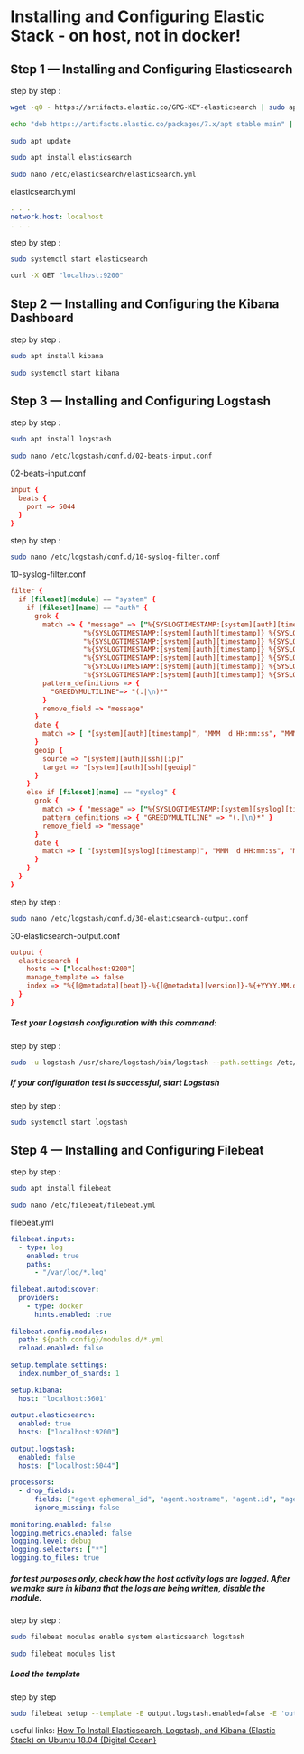 # Installing and Configuring Elastic Stack - on host, not in docker!

## Step 1 — Installing and Configuring Elasticsearch

step by step :
``` bash
wget -qO - https://artifacts.elastic.co/GPG-KEY-elasticsearch | sudo apt-key add -
 
echo "deb https://artifacts.elastic.co/packages/7.x/apt stable main" | sudo tee -a /etc/apt/sources.list.d/elastic-7.x.list
 
sudo apt update
 
sudo apt install elasticsearch
 
sudo nano /etc/elasticsearch/elasticsearch.yml
```
elasticsearch.yml
``` yml
. . .
network.host: localhost
. . .
```
step by step :
``` bash
sudo systemctl start elasticsearch
 
curl -X GET "localhost:9200"
```

## Step 2 — Installing and Configuring the Kibana Dashboard
step by step :
``` bash
sudo apt install kibana
 
sudo systemctl start kibana
```

## Step 3 — Installing and Configuring Logstash
step by step :
``` bash
sudo apt install logstash
 
sudo nano /etc/logstash/conf.d/02-beats-input.conf
```
02-beats-input.conf
``` conf
input {
  beats {
    port => 5044
  }
}
```
step by step :
``` bash
sudo nano /etc/logstash/conf.d/10-syslog-filter.conf
```
10-syslog-filter.conf
``` conf
filter {
  if [fileset][module] == "system" {
    if [fileset][name] == "auth" {
      grok {
        match => { "message" => ["%{SYSLOGTIMESTAMP:[system][auth][timestamp]} %{SYSLOGHOST:[system][auth][hostname]} sshd(?:\[%{POSINT:[system][auth][pid]}\])?: %{DATA:[system][auth][ssh][event]} %{DATA:[system][auth][ssh][method]} for (invalid user )?%{DATA:[system][auth][user]} from %{IPORHOST:[system][auth][ssh][ip]} port %{NUMBER:[system][auth][ssh][port]} ssh2(: %{GREEDYDATA:[system][auth][ssh][signature]})?",
                  "%{SYSLOGTIMESTAMP:[system][auth][timestamp]} %{SYSLOGHOST:[system][auth][hostname]} sshd(?:\[%{POSINT:[system][auth][pid]}\])?: %{DATA:[system][auth][ssh][event]} user %{DATA:[system][auth][user]} from %{IPORHOST:[system][auth][ssh][ip]}",
                  "%{SYSLOGTIMESTAMP:[system][auth][timestamp]} %{SYSLOGHOST:[system][auth][hostname]} sshd(?:\[%{POSINT:[system][auth][pid]}\])?: Did not receive identification string from %{IPORHOST:[system][auth][ssh][dropped_ip]}",
                  "%{SYSLOGTIMESTAMP:[system][auth][timestamp]} %{SYSLOGHOST:[system][auth][hostname]} sudo(?:\[%{POSINT:[system][auth][pid]}\])?: \s*%{DATA:[system][auth][user]} :( %{DATA:[system][auth][sudo][error]} ;)? TTY=%{DATA:[system][auth][sudo][tty]} ; PWD=%{DATA:[system][auth][sudo][pwd]} ; USER=%{DATA:[system][auth][sudo][user]} ; COMMAND=%{GREEDYDATA:[system][auth][sudo][command]}",
                  "%{SYSLOGTIMESTAMP:[system][auth][timestamp]} %{SYSLOGHOST:[system][auth][hostname]} groupadd(?:\[%{POSINT:[system][auth][pid]}\])?: new group: name=%{DATA:system.auth.groupadd.name}, GID=%{NUMBER:system.auth.groupadd.gid}",
                  "%{SYSLOGTIMESTAMP:[system][auth][timestamp]} %{SYSLOGHOST:[system][auth][hostname]} useradd(?:\[%{POSINT:[system][auth][pid]}\])?: new user: name=%{DATA:[system][auth][user][add][name]}, UID=%{NUMBER:[system][auth][user][add][uid]}, GID=%{NUMBER:[system][auth][user][add][gid]}, home=%{DATA:[system][auth][user][add][home]}, shell=%{DATA:[system][auth][user][add][shell]}$",
                  "%{SYSLOGTIMESTAMP:[system][auth][timestamp]} %{SYSLOGHOST:[system][auth][hostname]} %{DATA:[system][auth][program]}(?:\[%{POSINT:[system][auth][pid]}\])?: %{GREEDYMULTILINE:[system][auth][message]}"] }
        pattern_definitions => {
          "GREEDYMULTILINE"=> "(.|\n)*"
        }
        remove_field => "message"
      }
      date {
        match => [ "[system][auth][timestamp]", "MMM  d HH:mm:ss", "MMM dd HH:mm:ss" ]
      }
      geoip {
        source => "[system][auth][ssh][ip]"
        target => "[system][auth][ssh][geoip]"
      }
    }
    else if [fileset][name] == "syslog" {
      grok {
        match => { "message" => ["%{SYSLOGTIMESTAMP:[system][syslog][timestamp]} %{SYSLOGHOST:[system][syslog][hostname]} %{DATA:[system][syslog][program]}(?:\[%{POSINT:[system][syslog][pid]}\])?: %{GREEDYMULTILINE:[system][syslog][message]}"] }
        pattern_definitions => { "GREEDYMULTILINE" => "(.|\n)*" }
        remove_field => "message"
      }
      date {
        match => [ "[system][syslog][timestamp]", "MMM  d HH:mm:ss", "MMM dd HH:mm:ss" ]
      }
    }
  }
}
```
step by step :
``` bash
sudo nano /etc/logstash/conf.d/30-elasticsearch-output.conf
```
30-elasticsearch-output.conf
``` conf
output {
  elasticsearch {
    hosts => ["localhost:9200"]
    manage_template => false
    index => "%{[@metadata][beat]}-%{[@metadata][version]}-%{+YYYY.MM.dd}"
  }
}
```
##### Test your Logstash configuration with this command:
step by step :
``` bash
sudo -u logstash /usr/share/logstash/bin/logstash --path.settings /etc/logstash -t
```
##### If your configuration test is successful, start Logstash
step by step :
``` bash
sudo systemctl start logstash
```
## Step 4 — Installing and Configuring Filebeat
step by step :
``` bash
sudo apt install filebeat
 
sudo nano /etc/filebeat/filebeat.yml
```
filebeat.yml
``` yml
filebeat.inputs:
  - type: log
    enabled: true
    paths:
      - "/var/log/*.log"
 
filebeat.autodiscover:
  providers:
    - type: docker
      hints.enabled: true
 
filebeat.config.modules:
  path: ${path.config}/modules.d/*.yml
  reload.enabled: false
 
setup.template.settings:
  index.number_of_shards: 1
 
setup.kibana:
  host: "localhost:5601"
 
output.elasticsearch:
  enabled: true
  hosts: ["localhost:9200"]
 
output.logstash:
  enabled: false
  hosts: ["localhost:5044"]
 
processors:
  - drop_fields:
      fields: ["agent.ephemeral_id", "agent.hostname", "agent.id", "agent.name", "agent.version", "docker.container.labels.com_docker_compose_config-hash", "docker.container.labels.com_docker_compose_container-number", "docker.container.labels.com_docker_compose_version", "ecs.version", "host.name", "input.type", "kubernetes.container.image", "log.offset" ]
      ignore_missing: false
 
monitoring.enabled: false
logging.metrics.enabled: false
logging.level: debug
logging.selectors: ["*"]
logging.to_files: true
```
##### for test purposes only, check how the host activity logs are logged. Аfter we make sure in kibana that the logs are being written, disable the module. 
step by step :
``` bash
sudo filebeat modules enable system elasticsearch logstash
 
sudo filebeat modules list
```
##### Load the template
step by step 
``` bash
sudo filebeat setup --template -E output.logstash.enabled=false -E 'output.elasticsearch.hosts=["localhost:9200"]'
```
useful links: [How To Install Elasticsearch, Logstash, and Kibana (Elastic Stack) on Ubuntu 18.04 {Digital Ocean}](https://www.digitalocean.com/community/tutorials/how-to-install-elasticsearch-logstash-and-kibana-elastic-stack-on-ubuntu-18-04)
